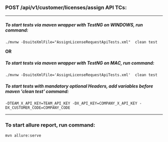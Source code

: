 ### **POST /api/v1/customer/licenses/assign API TCs:**

---

##### To start tests via maven wrapper with TestNG on  WINDOWS, run command:

`./mvnw -DsuiteXmlFile="AssignLicenseRequestApiTests.xml"  clean test`

**OR**

##### To start tests via maven wrapper with TestNG  on MAC, run command:

`./mvnw -DsuiteXmlFile='AssignLicenseRequestApiTests.xml'  clean test`

##### To start tests with mandatory optional Headers, add variables before maven 'clean test' command:

`-DTEAM_X_API_KEY=TEAM_API_KEY -DX_API_KEY=COMPANY_X_API_KEY -DX_CUSTOMER_CODE=COMPANY_CODE`

---

### **To start allure report, run command:**

`mvn allure:serve`